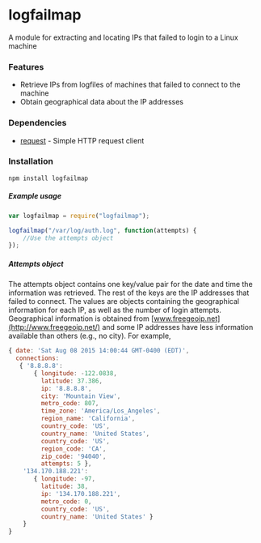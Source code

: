 # logfailmap
A module for extracting and locating IPs that failed to login to a Linux machine


### Features
* Retrieve IPs from logfiles of machines that failed to connect to the machine
* Obtain geographical data about the IP addresses

### Dependencies
* [request](http://github.com/request/request) - Simple HTTP request client

### Installation
`npm install logfailmap`

##### Example usage
```js
var logfailmap = require("logfailmap");

logfailmap("/var/log/auth.log", function(attempts) {
    //Use the attempts object
});
```

##### Attempts object
The attempts object contains one key/value pair for the date and time the information was retrieved. The rest of the keys are the IP addresses that failed to connect. The values are objects containing the geographical information for each IP, as well as the number of login attempts. Geographical information is obtained from [www.freegeoip.net](http://www.freegeoip.net/) and some IP addresses have less information available than others (e.g., no city). For example,
```js
{ date: 'Sat Aug 08 2015 14:00:44 GMT-0400 (EDT)',
  connections: 
   { '8.8.8.8': 
       { longitude: -122.0838,
         latitude: 37.386,
         ip: '8.8.8.8',
         city: 'Mountain View',
         metro_code: 807,
         time_zone: 'America/Los_Angeles',
         region_name: 'California',
         country_code: 'US',
         country_name: 'United States',
         country_code: 'US',
         region_code: 'CA',
         zip_code: '94040',
         attempts: 5 },
    '134.170.188.221': 
       { longitude: -97,
         latitude: 38,
         ip: '134.170.188.221',
         metro_code: 0,
         country_code: 'US',
         country_name: 'United States' }
    }
}
```
